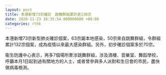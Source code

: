 ```yaml
---
layout: post
title: 本港新增73宗確診　跳舞群組累計逾130宗
date: 2020-11-23 18:35:54.000000000 +08:00
categories: rthk
---
```


本港新增73宗新型肺炎確診個案，63宗屬本地感染，50宗來自跳舞群組，令群組累計132宗個案，成為疫情以來最大感染群組。另外，初步確診個案多於70宗。

衞生防護中心表示，再多7個場所牽涉跳舞群組，涉及酒樓、音樂室、舞蹈學校，呼籲本月1日起到過有關地方的人士，或者曾參與多人派對和生日會的市民，盡快做病毒檢測。
